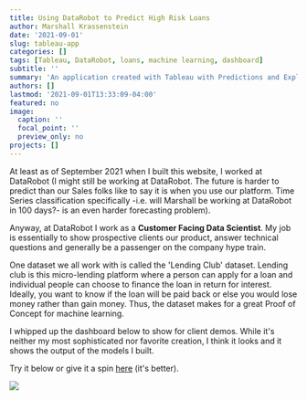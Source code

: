 ```yaml
---
title: Using DataRobot to Predict High Risk Loans
author: Marshall Krassenstein
date: '2021-09-01'
slug: tableau-app
categories: []
tags: [Tableau, DataRobot, loans, machine learning, dashboard]
subtitle: ''
summary: 'An application created with Tableau with Predictions and Explanations generated by DataRobot'
authors: []
lastmod: '2021-09-01T13:33:09-04:00'
featured: no
image:
  caption: ''
  focal_point: ''
  preview_only: no
projects: []
---
```



At least as of September 2021 when I built this website, I worked at DataRobot (I might still be working at DataRobot. The future is harder to predict than our Sales folks like to say it is when you use our platform. Time Series classification specifically -i.e. will Marshall be working at DataRobot in 100 days?- is an even harder forecasting problem).

Anyway, at DataRobot I work as a **Customer Facing Data Scientist**. My job is essentially to show prospective clients our product, answer technical questions and generally be a passenger on the company hype train.

One dataset we all work with is called the 'Lending Club' dataset. Lending club is this micro-lending platform where a person can apply for a loan and individual people can choose to finance the loan in return for interest. Ideally, you want to know if the loan will be paid back or else you would lose money rather than gain money. Thus, the dataset makes for a great Proof of Concept for machine learning.

I whipped up the dashboard below to show for client demos. While it's neither my most sophisticated nor favorite creation, I think it looks and it shows the output of the models I built. 

Try it below or give it a spin [here](https://public.tableau.com/app/profile/marshall3251/viz/LendingClubDefaultPredictor-DataRobot/MainDash) (it's better).

<div class='tableauPlaceholder' id='viz1631826429009' style='position: relative'><noscript><a href='#'><img alt=' '
                src='https:&#47;&#47;public.tableau.com&#47;static&#47;images&#47;Le&#47;LendingClubDefaultPredictor-DataRobot&#47;MainDash&#47;1_rss.png'
                style='border: none' /></a></noscript><object class='tableauViz' style='display:none;'>
        <param name='host_url' value='https%3A%2F%2Fpublic.tableau.com%2F' />
        <param name='embed_code_version' value='3' />
        <param name='site_root' value='' />
        <param name='name' value='LendingClubDefaultPredictor-DataRobot&#47;MainDash' />
        <param name='tabs' value='yes' />
        <param name='toolbar' value='yes' />
        <param name='static_image'
            value='https:&#47;&#47;public.tableau.com&#47;static&#47;images&#47;Le&#47;LendingClubDefaultPredictor-DataRobot&#47;MainDash&#47;1.png' />
        <param name='animate_transition' value='yes' />
        <param name='display_static_image' value='yes' />
        <param name='display_spinner' value='yes' />
        <param name='display_overlay' value='yes' />
        <param name='display_count' value='yes' />
        <param name='language' value='en-US' />
    </object></div>
<script type='text/javascript'>
    var divElement = document.getElementById('viz1631826429009');
    var vizElement = divElement.getElementsByTagName('object')[0];
    if (divElement.offsetWidth > 800) { vizElement.style.width = '1000px'; vizElement.style.height = '1050px'; } else if (divElement.offsetWidth > 500) {
        vizElement.style.width = '1000px';
        vizElement.style.height = '1050px';
    } else { vizElement.style.width = '100%'; vizElement.style.height = '1700px'; }
    var scriptElement = document.createElement('script');
    scriptElement.src = 'https://public.tableau.com/javascripts/api/viz_v1.js';
    vizElement.parentNode.insertBefore(scriptElement, vizElement);
</script>



